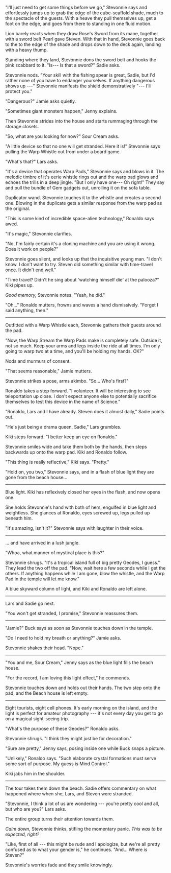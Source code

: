 "I'll just need to get some things before we go," Stevonnie says and
effortlessly jumps up to grab the edge of the cube-scaffold shade, much to
the spectacle of the guests. With a heave they pull themselves up, get a
foot on the edge, and goes from there to standing in one fluid motion.

Lion barely reacts when they draw Rose's Sword from its mane, together with
a sword belt Pearl gave Steven. With that in hand, Stevonnie goes back to the to the edge of the
shade and drops down to the deck again, landing with a heavy thump.

Standing where they land, Stevonnie dons the sword belt and hooks the
pink scabbard to it.  "Is--- Is that a sword?" Sadie asks.

Stevonnie nods. "Your skill with the fishing spear is great, Sadie,
but I'd rather none of you have to endanger yourselves. If anything
dangerous shows up ---" Stevonnie manifests the shield demonstratively
"--- I'll protect you."

"Dangerous?" Jamie asks quietly.

"Sometimes giant monsters happen," Jenny explains.

Then Stevonnie strides into the house and starts rummaging through
the storage closets.

"So, what are you looking for now?" Sour Cream asks.

"A little device so that no one will get stranded. Here it is!" Stevonnie
says pulling the Warp Whistle out from under a board game.

"What's that?" Lars asks.

"It's a device that operates Warp Pads," Stevonnie says and blows in it.
The melodic timbre of it's eerie whistle rings out and the warp pad glows and echoes
the trills in a deep jingle.
"But I only have one--- Oh right!" They say and pull the bundle of Gem gadgets
out, unrolling it on the sofa table.

Duplicator wand. Stevonnie touches it to the whistle and creates a second one.
Blowing in the duplicate gets a similar response from the warp pad as the original.

"This is some kind of incredible space-alien technology," Ronaldo says awed.

"It's magic," Stevonnie clarifies.

"No, I'm fairly certain it's a cloning machine and you are using it wrong.
Does it work on people?"

Stevonnie goes silent, and looks up that the inquisitive young man. "I don't
know. I don't want to try. Steven did something similar with time-travel once.
It didn't end well."

"Time travel? Didn't he sing about 'watching himself die' at the palooza?" Kiki
pipes up.

*Good memory,* Stevonnie notes. "Yeah, he did."

"Oh..." Ronaldo mutters, frowns and waves a hand dismissively. "Forget I said anything, then."

----

Outfitted with a Warp Whistle each, Stevonnie gathers their guests around the pad.

"Now, the Warp Stream the Warp Pads make is completely safe. Outside it,
not so much. Keep your arms and legs inside the ride at all times. I'm only
going to warp two at a time, and you'll be holding my hands. OK?"

Nods and murmurs of consent.

"That seems reasonable," Jamie mutters.

Stevonnie strikes a pose, arms akimbo. "So... Who's first?"

Ronaldo takes a step forward. "I volunteer. It will be interesting to see
teleportation up close. I don't expect anyone else to potentially sacrifice
themselves to test this device in the name of Science."

"Ronaldo, Lars and I have already. Steven does it almost daily," Sadie points out.

"He's just being a drama queen, Sadie," Lars grumbles.

Kiki steps forward. "I better keep an eye on Ronaldo."

Stevonnie smiles wide and take them both by the hands, then steps backwards
up onto the warp pad. Kiki and Ronaldo follow.

"This thing is really reflective," Kiki says. "Pretty."

"Hold on, you two," Stevonnie says, and in a flash of blue light they are
gone from the beach house...

----

Blue light. Kiki has reflexively closed her eyes in the flash, and now
opens one.

She holds Stevonnie's hand with both of hers, engulfed in blue light and
weightless. She glances at Ronaldo, eyes screwed up, legs pulled up beneath
him.

"It's amazing, isn't it?" Stevonnie says with laughter in their voice.

----

... and have arrived in a lush jungle.

"Whoa, what manner of mystical place is this?"

Stevonnie shrugs. "It's a tropical island full of big pretty Geodes, I guess."
They lead the two off the pad. "Now, wait here a few seconds while I get the others.
If anything happens while I am gone, blow the whistle, and the Warp Pad in the
temple will let me know."

A blue skyward column of light, and Kiki and Ronaldo are left alone.

----

Lars and Sadie go next.

"You won't get stranded, I promise," Stevonnie reassures them.

----

"Jamie?" Buck says as soon as Stevonnie touches down
in the temple.

"Do I need to hold my breath or anything?" Jamie asks.

Stevonnie shakes their head. "Nope."

----

"You and me, Sour Cream," Jenny says as the blue light
fills the beach house.

"For the record, I am loving this light effect," he commends.

Stevonnie touches down and holds out their hands. The two
step onto the pad, and the Beach house is left empty.

----

Eight tourists, eight cell phones. It's early morning on the
island, and the light is perfect for amateur photography ---
it's not every day you get to go on a magical sight-seeing trip.

"What's the purpose of these Geodes?" Ronaldo asks.

Stevonnie shrugs. "I think they might just be for decoration."

"Sure are pretty," Jenny says, posing inside one while Buck snaps
a picture.

"Unlikely," Ronaldo says. "Such elaborate crystal formations must
serve some sort of purpose. My guess is Mind Control."

Kiki jabs him in the shoulder.

----

The tour takes them down the beach. Sadie offers commentary on what
happened where when she, Lars, and Steven were stranded.

"Stevonnie, I think a lot of us are wondering --- you're pretty cool and
all, but who are you?" Lars asks.

The entire group turns their attention towards them.

*Calm down,* Stevonnie thinks, stifling the momentary panic. *This was to be expected, right?*

"Like, first of all --- this might be rude and I apologize, but we're
all pretty confused as to what your gender is," he continues. "And...
Where *is* Steven?"

Stevonnie's worries fade and they smile knowingly.
